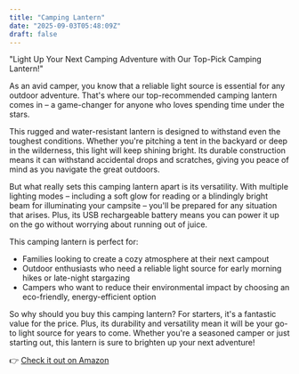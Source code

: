 ```yaml
---
title: "Camping Lantern"
date: "2025-09-03T05:48:09Z"
draft: false
---
```


"Light Up Your Next Camping Adventure with Our Top-Pick Camping Lantern!"

As an avid camper, you know that a reliable light source is essential for any outdoor adventure. That's where our top-recommended camping lantern comes in – a game-changer for anyone who loves spending time under the stars.

This rugged and water-resistant lantern is designed to withstand even the toughest conditions. Whether you're pitching a tent in the backyard or deep in the wilderness, this light will keep shining bright. Its durable construction means it can withstand accidental drops and scratches, giving you peace of mind as you navigate the great outdoors.

But what really sets this camping lantern apart is its versatility. With multiple lighting modes – including a soft glow for reading or a blindingly bright beam for illuminating your campsite – you'll be prepared for any situation that arises. Plus, its USB rechargeable battery means you can power it up on the go without worrying about running out of juice.

This camping lantern is perfect for:

* Families looking to create a cozy atmosphere at their next campout
* Outdoor enthusiasts who need a reliable light source for early morning hikes or late-night stargazing
* Campers who want to reduce their environmental impact by choosing an eco-friendly, energy-efficient option

So why should you buy this camping lantern? For starters, it's a fantastic value for the price. Plus, its durability and versatility mean it will be your go-to light source for years to come. Whether you're a seasoned camper or just starting out, this lantern is sure to brighten up your next adventure!

👉 [Check it out on Amazon](https://www.amazon.com/dp/B0BJLDLYXP?tag=matthewblog-20)
